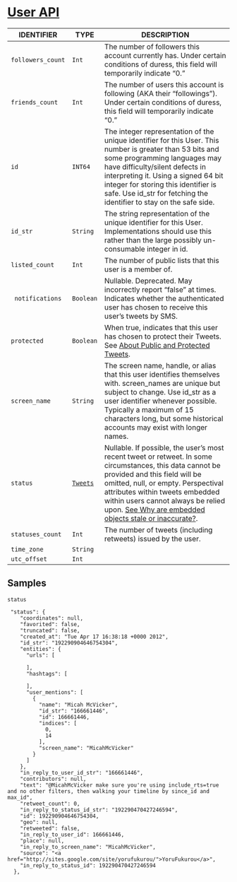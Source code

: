 
# [User API](https://dev.twitter.com/overview/api/users)
IDENTIFIER|TYPE| DESCRIPTION
-|-|-
`followers_count` | `Int` | The number of followers this account currently has. Under certain conditions of duress, this field will temporarily indicate “0.” 
`friends_count` | `Int` | The number of users this account is following (AKA their “followings”). Under certain conditions of duress, this field will temporarily indicate “0.”
`id` | `INT64` | The integer representation of the unique identifier for this User. This number is greater than 53 bits and some programming languages may have difficulty/silent defects in interpreting it. Using a signed 64 bit integer for storing this identifier is safe. Use id_str for fetching the identifier to stay on the safe side. 
`id_str` | `String` | The string representation of the unique identifier for this User. Implementations should use this rather than the large possibly un-consumable integer in id.
 `listed_count `|`Int` | The number of public lists that this user is a member of.
 ` notifications` | `Boolean` | Nullable. Deprecated. May incorrectly report “false” at times. Indicates whether the authenticated user has chosen to receive this user’s tweets by SMS.
 `protected` | `Boolean`  |When true, indicates that this user has chosen to protect their Tweets. See [About Public and Protected Tweets](https://support.twitter.com/articles/14016-about-public-and-protected-tweets).
 `screen_name` | `String` | The screen name, handle, or alias that this user identifies themselves with. screen_names are unique but subject to change. Use id_str as a user identifier whenever possible. Typically a maximum of 15 characters long, but some historical accounts may exist with longer names.
 `status` | [`Tweets`](https://dev.twitter.com/overview/api/tweets) | Nullable. If possible, the user’s most recent tweet or retweet. In some circumstances, this data cannot be provided and this field will be omitted, null, or empty. Perspectival attributes within tweets embedded within users cannot always be relied upon. [See Why are embedded objects stale or inaccurate?](https://dev.twitter.com/docs/faq/basics/why-are-embedded-objects-stale-or-inaccurate).
 `statuses_count` | `Int` | The number of tweets (including retweets) issued by the user.
 `time_zone` | `String` | 
 `utc_offset` | `Int` | 

## Samples

 `status` 
 
```
 "status": {
    "coordinates": null,
    "favorited": false,
    "truncated": false,
    "created_at": "Tue Apr 17 16:38:18 +0000 2012",
    "id_str": "192290904646754304",
    "entities": {
      "urls": [
 
      ],
      "hashtags": [
 
      ],
      "user_mentions": [
        {
          "name": "Micah McVicker",
          "id_str": "166661446",
          "id": 166661446,
          "indices": [
            0,
            14
          ],
          "screen_name": "MicahMcVicker"
        }
      ]
    },
    "in_reply_to_user_id_str": "166661446",
    "contributors": null,
    "text": "@MicahMcVicker make sure you're using include_rts=true and no other filters, then walking your timeline by since_id and max_id",
    "retweet_count": 0,
    "in_reply_to_status_id_str": "192290470427246594",
    "id": 192290904646754304,
    "geo": null,
    "retweeted": false,
    "in_reply_to_user_id": 166661446,
    "place": null,
    "in_reply_to_screen_name": "MicahMcVicker",
    "source": "<a href="http://sites.google.com/site/yorufukurou/">YoruFukurou</a>",
    "in_reply_to_status_id": 192290470427246594
  },
```